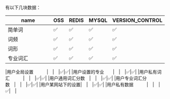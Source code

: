 有以下几块数据：

|name           |OSS|REDIS|MYSQL|VERSION_CONTROL|
|---|---|---|---|---|
|简单词　　　　　　|✅|✅|✅|✅|
|词频　　　　　　　|✅|✅|✅|✅|
|词形　　　　　　　|✅|✅|✅|✅|
|专业词汇　　　　　|✅|✅|✅|✅|

|用户全局设置　　　|　|　|✅|✅|
|用户设置的专业　　|　|　|✅|✅|
|用户私有词汇　　　|　|　|✅|✅|
|用户通用词汇分数　|　|　|✅|✅|
|用户专业词汇分数　|　|　|✅|✅|
|用户某网站下的设置|　|　|✅|✅|
|用户私有数据　　　|　|　|✅|　|

